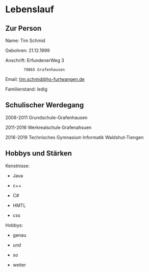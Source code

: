 # Lebenslauf

## Zur Person
Name: 			Tim Schmid

Gebohren: 		21.12.1999

Anschrift: 		ErfundenerWeg 3 
			
			79865 Grafenhausen

Email: 			tim.schmid@hs-furtwangen.de

Familienstand: 		ledig


## Schulischer Werdegang

2006-2011		Grundschule-Grafenhausen

2011-2016		Werkrealschule Grafenahsuen

2016-2019		Technisches Gymnasium Informatik Waldshut-Tiengen

## Hobbys und Stärken

Kenstnisse:	

* Java

* c++

* C#

* HMTL

* css


Hobbys:			

* genau

* und

* so

* weiter			

